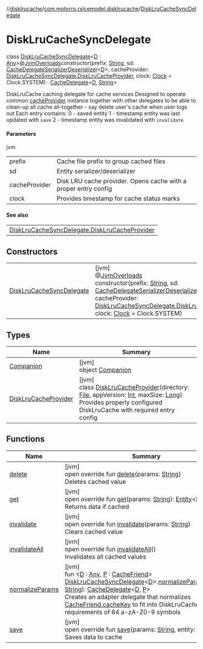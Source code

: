 //[disklrucache](../../../index.md)/[com.motorro.rxlcemodel.disklrucache](../index.md)/[DiskLruCacheSyncDelegate](index.md)

# DiskLruCacheSyncDelegate

class [DiskLruCacheSyncDelegate](index.md)&lt;[D](index.md) : [Any](https://kotlinlang.org/api/latest/jvm/stdlib/kotlin/-any/index.html)&gt;@[JvmOverloads](https://kotlinlang.org/api/latest/jvm/stdlib/kotlin.jvm/-jvm-overloads/index.html)constructor(prefix: [String](https://kotlinlang.org/api/latest/jvm/stdlib/kotlin/-string/index.html), sd: [CacheDelegateSerializerDeserializer](../../../../cache/cache/com.motorro.rxlcemodel.cache/-cache-delegate-serializer-deserializer/index.md)&lt;[D](index.md)&gt;, cacheProvider: [DiskLruCacheSyncDelegate.DiskLruCacheProvider](-disk-lru-cache-provider/index.md), clock: [Clock](../../../../common/com.motorro.rxlcemodel.common/-clock/index.md) = Clock.SYSTEM) : [CacheDelegate](../../../../cache/cache/com.motorro.rxlcemodel.cache/-cache-delegate/index.md)&lt;[D](index.md), [String](https://kotlinlang.org/api/latest/jvm/stdlib/kotlin/-string/index.html)&gt; 

DiskLruCache caching delegate for cache services Designed to operate common [cacheProvider](../../../../disklrucache/com.motorro.rxlcemodel.disklrucache/-disk-lru-cache-sync-delegate/cache-provider.md) instance together with other delegates to be able to clean-up all cache all-together - say delete user's cache when user logs out Each entry contains: 0 - saved entity 1 - timestamp entity was last updated with `save` 2 - timestamp entity was invalidated with `invalidate`

#### Parameters

jvm

| | |
|---|---|
| prefix | Cache file prefix to group cached files |
| sd | Entity serializer/deserializer |
| cacheProvider | Disk LRU cache provider. Opens cache with a proper entry config |
| clock | Provides timestamp for cache status marks |

#### See also

| |
|---|
| [DiskLruCacheSyncDelegate.DiskLruCacheProvider](-disk-lru-cache-provider/index.md) |

## Constructors

| | |
|---|---|
| [DiskLruCacheSyncDelegate](-disk-lru-cache-sync-delegate.md) | [jvm]<br>@[JvmOverloads](https://kotlinlang.org/api/latest/jvm/stdlib/kotlin.jvm/-jvm-overloads/index.html)<br>constructor(prefix: [String](https://kotlinlang.org/api/latest/jvm/stdlib/kotlin/-string/index.html), sd: [CacheDelegateSerializerDeserializer](../../../../cache/cache/com.motorro.rxlcemodel.cache/-cache-delegate-serializer-deserializer/index.md)&lt;[D](index.md)&gt;, cacheProvider: [DiskLruCacheSyncDelegate.DiskLruCacheProvider](-disk-lru-cache-provider/index.md), clock: [Clock](../../../../common/com.motorro.rxlcemodel.common/-clock/index.md) = Clock.SYSTEM) |

## Types

| Name | Summary |
|---|---|
| [Companion](-companion/index.md) | [jvm]<br>object [Companion](-companion/index.md) |
| [DiskLruCacheProvider](-disk-lru-cache-provider/index.md) | [jvm]<br>class [DiskLruCacheProvider](-disk-lru-cache-provider/index.md)(directory: [File](https://docs.oracle.com/javase/8/docs/api/java/io/File.html), appVersion: [Int](https://kotlinlang.org/api/latest/jvm/stdlib/kotlin/-int/index.html), maxSize: [Long](https://kotlinlang.org/api/latest/jvm/stdlib/kotlin/-long/index.html))<br>Provides properly configured DiskLruCache with required entry config |

## Functions

| Name | Summary |
|---|---|
| [delete](delete.md) | [jvm]<br>open override fun [delete](delete.md)(params: [String](https://kotlinlang.org/api/latest/jvm/stdlib/kotlin/-string/index.html))<br>Deletes cached value |
| [get](get.md) | [jvm]<br>open override fun [get](get.md)(params: [String](https://kotlinlang.org/api/latest/jvm/stdlib/kotlin/-string/index.html)): [Entity](../../../../cache/cache/com.motorro.rxlcemodel.cache.entity/-entity/index.md)&lt;[D](index.md)&gt;?<br>Returns data if cached |
| [invalidate](invalidate.md) | [jvm]<br>open override fun [invalidate](invalidate.md)(params: [String](https://kotlinlang.org/api/latest/jvm/stdlib/kotlin/-string/index.html))<br>Clears cached value |
| [invalidateAll](invalidate-all.md) | [jvm]<br>open override fun [invalidateAll](invalidate-all.md)()<br>Invalidates all cached values |
| [normalizeParams](../normalize-params.md) | [jvm]<br>fun &lt;[D](../normalize-params.md) : [Any](https://kotlinlang.org/api/latest/jvm/stdlib/kotlin/-any/index.html), [P](../normalize-params.md) : [CacheFriend](../../../../cache/cache/com.motorro.rxlcemodel.cache/-cache-friend/index.md)&gt; [DiskLruCacheSyncDelegate](index.md)&lt;[D](../normalize-params.md)&gt;.[normalizeParams](../normalize-params.md)(prefix: [String](https://kotlinlang.org/api/latest/jvm/stdlib/kotlin/-string/index.html)): [CacheDelegate](../../../../cache/cache/com.motorro.rxlcemodel.cache/-cache-delegate/index.md)&lt;[D](../normalize-params.md), [P](../normalize-params.md)&gt;<br>Creates an adapter delegate that normalizes [CacheFriend.cacheKey](../../../../cache/cache/com.motorro.rxlcemodel.cache/-cache-friend/cache-key.md) to fit into DiskLruCache requirements of 64 a-zA-Z0-9 symbols |
| [save](save.md) | [jvm]<br>open override fun [save](save.md)(params: [String](https://kotlinlang.org/api/latest/jvm/stdlib/kotlin/-string/index.html), entity: [Entity](../../../../cache/cache/com.motorro.rxlcemodel.cache.entity/-entity/index.md)&lt;[D](index.md)&gt;)<br>Saves data to cache |
